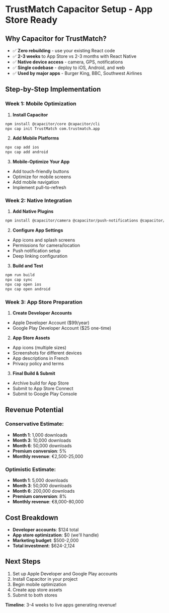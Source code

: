 # TrustMatch Capacitor Setup - App Store Ready

## Why Capacitor for TrustMatch?
- ✅ **Zero rebuilding** - use your existing React code
- ✅ **2-3 weeks** to App Store vs 2-3 months with React Native
- ✅ **Native device access** - camera, GPS, notifications
- ✅ **Single codebase** - deploy to iOS, Android, and web
- ✅ **Used by major apps** - Burger King, BBC, Southwest Airlines

## Step-by-Step Implementation

### Week 1: Mobile Optimization
1. **Install Capacitor**
```bash
npm install @capacitor/core @capacitor/cli
npx cap init TrustMatch com.trustmatch.app
```

2. **Add Mobile Platforms**
```bash
npx cap add ios
npx cap add android
```

3. **Mobile-Optimize Your App**
- Add touch-friendly buttons
- Optimize for mobile screens
- Add mobile navigation
- Implement pull-to-refresh

### Week 2: Native Integration
1. **Add Native Plugins**
```bash
npm install @capacitor/camera @capacitor/push-notifications @capacitor/geolocation
```

2. **Configure App Settings**
- App icons and splash screens
- Permissions for camera/location
- Push notification setup
- Deep linking configuration

3. **Build and Test**
```bash
npm run build
npx cap sync
npx cap open ios
npx cap open android
```

### Week 3: App Store Preparation
1. **Create Developer Accounts**
- Apple Developer Account ($99/year)
- Google Play Developer Account ($25 one-time)

2. **App Store Assets**
- App icons (multiple sizes)
- Screenshots for different devices
- App descriptions in French
- Privacy policy and terms

3. **Final Build & Submit**
- Archive build for App Store
- Submit to App Store Connect
- Submit to Google Play Console

## Revenue Potential

### Conservative Estimate:
- **Month 1**: 1,000 downloads
- **Month 3**: 10,000 downloads  
- **Month 6**: 50,000 downloads
- **Premium conversion**: 5%
- **Monthly revenue**: €2,500-25,000

### Optimistic Estimate:
- **Month 1**: 5,000 downloads
- **Month 3**: 50,000 downloads
- **Month 6**: 200,000 downloads
- **Premium conversion**: 8%
- **Monthly revenue**: €8,000-80,000

## Cost Breakdown
- **Developer accounts**: $124 total
- **App store optimization**: $0 (we'll handle)
- **Marketing budget**: $500-2,000
- **Total investment**: $624-2,124

## Next Steps
1. Set up Apple Developer and Google Play accounts
2. Install Capacitor in your project
3. Begin mobile optimization
4. Create app store assets
5. Submit to both stores

**Timeline**: 3-4 weeks to live apps generating revenue!